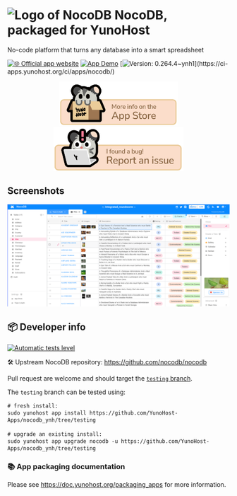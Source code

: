 <!--
N.B.: This README was automatically generated by <https://github.com/YunoHost/apps_tools/blob/main/readme_generator>
It shall NOT be edited by hand.
-->

<h1>
  <img src="https://raw.githubusercontent.com/YunoHost/apps/main/logos/nocodb.png" width="32px" alt="Logo of NocoDB">
  NocoDB, packaged for YunoHost
</h1>

No-code platform that turns any database into a smart spreadsheet

[![🌐 Official app website](https://img.shields.io/badge/Official_app_website-darkgreen?style=for-the-badge)](https://www.nocodb.com)
[![App Demo](https://img.shields.io/badge/App_Demo-blue?style=for-the-badge)](https://www.nocodb.com/demos)
[![Version: 0.264.4~ynh1](https://img.shields.io/badge/Version-0.264.4~ynh1-rgba(0,150,0,1)?style=for-the-badge)](https://ci-apps.yunohost.org/ci/apps/nocodb/)

<div align="center">
<a href="https://apps.yunohost.org/app/nocodb"><img height="100px" src="https://github.com/YunoHost/yunohost-artwork/raw/refs/heads/main/badges/neopossum-badges/badge_more_info_on_the_appstore.svg"/></a>
<a href="https://github.com/YunoHost-Apps/nocodb_ynh/issues"><img height="100px" src="https://github.com/YunoHost/yunohost-artwork/raw/refs/heads/main/badges/neopossum-badges/badge_report_an_issue.svg"/></a>
</div>


## Screenshots
![Screenshot of NocoDB](./doc/screenshots/screenshot.png)

## 📦 Developer info

[![Automatic tests level](https://apps.yunohost.org/badge/cilevel/nocodb)](https://ci-apps.yunohost.org/ci/apps/nocodb/)

🛠️ Upstream NocoDB repository: <https://github.com/nocodb/nocodb>

Pull request are welcome and should target the [`testing` branch](https://github.com/YunoHost-Apps/nocodb_ynh/tree/testing).

The `testing` branch can be tested using:
```
# fresh install:
sudo yunohost app install https://github.com/YunoHost-Apps/nocodb_ynh/tree/testing

# upgrade an existing install:
sudo yunohost app upgrade nocodb -u https://github.com/YunoHost-Apps/nocodb_ynh/tree/testing
```

### 📚 App packaging documentation

Please see <https://doc.yunohost.org/packaging_apps> for more information.
